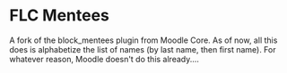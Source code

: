 # FLC Mentees

A fork of the block_mentees plugin from Moodle Core. As of now, all this does is alphabetize the list of names (by last name, then first name). For whatever reason, Moodle doesn't do this already....
